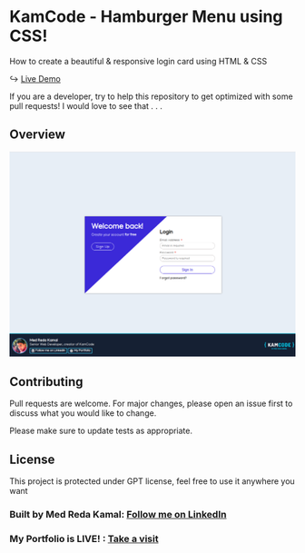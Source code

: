 # KamCode - Hamburger Menu using CSS!

How to create a beautiful & responsive login card using HTML & CSS

↪ [Live Demo](https://medredakamal.github.io/km-loginform-css/)

If you are a developer, try to help this repository to get optimized with some pull requests!
I would love to see that . . .

## Overview

![ProjectOverview](https://github.com/medredakamal/km-loginform-css/raw/main/screenshot.png)

## Contributing

Pull requests are welcome. For major changes, please open an issue first to discuss what you would like to change.

Please make sure to update tests as appropriate.

## License

This project is protected under GPT license, feel free to use it anywhere you want

### Built by Med Reda Kamal: [Follow me on LinkedIn](https://linkedin.com/in/medredakamal)

### My Portfolio is LIVE! : [Take a visit](https://medredakamal.dev)
